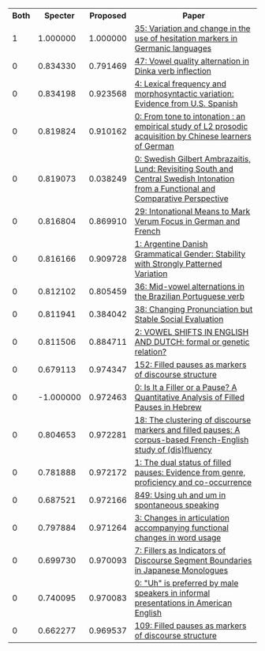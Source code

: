 <html><table><tr>
<th>Both</th>
<th>Specter</th>
<th>Proposed</th>
<th>Paper</th>
</tr>
<tr>
<td>1</td>
<td>1.000000</td>
<td>1.000000</td>
<td><a href="https://www.semanticscholar.org/paper/40bf351127db4e8fbf44953c6b971b7572da727c">35: Variation and change in the use of hesitation markers in Germanic languages</a></td>
</tr>
<tr>
<td>0</td>
<td>0.834330</td>
<td>0.791469</td>
<td><a href="https://www.semanticscholar.org/paper/713efe81ad11927748ea054d2648f7dbf7059962">47: Vowel quality alternation in Dinka verb inflection</a></td>
</tr>
<tr>
<td>0</td>
<td>0.834198</td>
<td>0.923568</td>
<td><a href="https://www.semanticscholar.org/paper/8f4939af6876a2c2723ee93c801d253df385ad75">4: Lexical frequency and morphosyntactic variation: Evidence from U.S. Spanish</a></td>
</tr>
<tr>
<td>0</td>
<td>0.819824</td>
<td>0.910162</td>
<td><a href="https://www.semanticscholar.org/paper/7520167bca36f0340f0ed09f53d04f3446cd3998">0: From tone to intonation : an empirical study of L2 prosodic acquisition by Chinese learners of German</a></td>
</tr>
<tr>
<td>0</td>
<td>0.819073</td>
<td>0.038249</td>
<td><a href="https://www.semanticscholar.org/paper/c7b0562e2446c9fac498c728f780b5860c03a26d">0: Swedish Gilbert Ambrazaitis, Lund: Revisiting South and Central Swedish Intonation from a Functional and Comparative Perspective</a></td>
</tr>
<tr>
<td>0</td>
<td>0.816804</td>
<td>0.869910</td>
<td><a href="https://www.semanticscholar.org/paper/f9ae55fef8873b1923fa581b8f6abdccfd63b10a">29: Intonational Means to Mark Verum Focus in German and French</a></td>
</tr>
<tr>
<td>0</td>
<td>0.816166</td>
<td>0.909728</td>
<td><a href="https://www.semanticscholar.org/paper/e107ac92156dfcae44e6a275bcfe47250ba92e55">1: Argentine Danish Grammatical Gender: Stability with Strongly Patterned Variation</a></td>
</tr>
<tr>
<td>0</td>
<td>0.812102</td>
<td>0.805459</td>
<td><a href="https://www.semanticscholar.org/paper/41707d33b131544e38c28b68848ac64913134832">36: Mid-vowel alternations in the Brazilian Portuguese verb</a></td>
</tr>
<tr>
<td>0</td>
<td>0.811941</td>
<td>0.384042</td>
<td><a href="https://www.semanticscholar.org/paper/3fa1a09df4e80b7a74ba6e810bee47b67e94e0e0">38: Changing Pronunciation but Stable Social Evaluation</a></td>
</tr>
<tr>
<td>0</td>
<td>0.811506</td>
<td>0.884711</td>
<td><a href="https://www.semanticscholar.org/paper/8eaf34725bf28c99e9b2414fef9822b489d7e47e">2: VOWEL SHIFTS IN ENGLISH AND DUTCH: formal or genetic relation?</a></td>
</tr>
<tr>
<td>0</td>
<td>0.679113</td>
<td>0.974347</td>
<td><a href="https://www.semanticscholar.org/paper/5a18ffbb6df5f70da49bdf5153b50b5e4b7dd55b">152: Filled pauses as markers of discourse structure</a></td>
</tr>
<tr>
<td>0</td>
<td>-1.000000</td>
<td>0.972463</td>
<td><a href="https://www.semanticscholar.org/paper/8790bb8d40e0f9cfd1aa34d67a99e78558cc2ebf">0: Is It a Filler or a Pause? A Quantitative Analysis of Filled Pauses in Hebrew</a></td>
</tr>
<tr>
<td>0</td>
<td>0.804653</td>
<td>0.972281</td>
<td><a href="https://www.semanticscholar.org/paper/3873f73489050e5cfd8cc848275cecaa38d9d49c">18: The clustering of discourse markers and filled pauses: A corpus-based French-English study of (dis)fluency</a></td>
</tr>
<tr>
<td>0</td>
<td>0.781888</td>
<td>0.972172</td>
<td><a href="https://www.semanticscholar.org/paper/7e1607b9e46846a0757c09331433b3f74f5573e7">1: The dual status of filled pauses: Evidence from genre, proficiency and co-occurrence</a></td>
</tr>
<tr>
<td>0</td>
<td>0.687521</td>
<td>0.972166</td>
<td><a href="https://www.semanticscholar.org/paper/2031989919682a512f255e0176969943548a21b0">849: Using uh and um in spontaneous speaking</a></td>
</tr>
<tr>
<td>0</td>
<td>0.797884</td>
<td>0.971264</td>
<td><a href="https://www.semanticscholar.org/paper/2329a9618d6530f6d2924fd57c6e7e41ddcbcd3d">3: Changes in articulation accompanying functional changes in word usage</a></td>
</tr>
<tr>
<td>0</td>
<td>0.699730</td>
<td>0.970093</td>
<td><a href="https://www.semanticscholar.org/paper/2e4f1cb869a7c6422c5958212150f004e0f87086">7: Fillers as Indicators of Discourse Segment Boundaries in Japanese Monologues</a></td>
</tr>
<tr>
<td>0</td>
<td>0.740095</td>
<td>0.970083</td>
<td><a href="https://www.semanticscholar.org/paper/0d410dbd0ce14cd4eb3973acfdad338dbeae9168">0: "Uh" is preferred by male speakers in informal presentations in American English</a></td>
</tr>
<tr>
<td>0</td>
<td>0.662277</td>
<td>0.969537</td>
<td><a href="https://www.semanticscholar.org/paper/3874d6b3f6b4dbd626eb3052968953faa80bbb39">109: Filled pauses as markers of discourse structure</a></td>
</tr>
</table></html>
